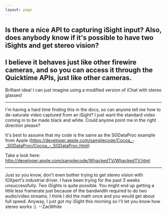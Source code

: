 ```yaml
---
layout: page
---
```


Is there a nice API to capturing iSight input?  Also, does anybody know if it's possible to have two iSights and get stereo vision?
----
I believe it behaves just like other firewire cameras, and so you can access it through the Quicktime APIs, just like other cameras.
----
Brilliant idea! I can just imagine using a modified version of iChat with stereo glasses!

----

I'm having a hard time finding this in the docs, so can anyone tell me how to de-saturate video captured from an iSight? I just want the standard video coming in to be made black and white. Could anyone point me in the right direction please?

It's best to assume that my code is the same as the SGDataProc example from Apple (https://developer.apple.com/samplecode/Cocoa_-_SGDataProc/Cocoa_-_SGDataProc.html)

Take a look here: http://developer.apple.com/samplecode/WhackedTV/WhackedTV.html

----
Just so you know, don't even bother trying to get stereo vision with IOXpert's industrial driver. I have been trying for the past 3 weeks unsuccessfully. Two iSights is quite possible. You might end up getting a little less framerate just because of the bandwidth required to do two audio/video streams. I think I did the math once and you would get about full speed. Anyway, I just got my iSight this morning so I'll let you know how stereo works :). --ZacWhite
